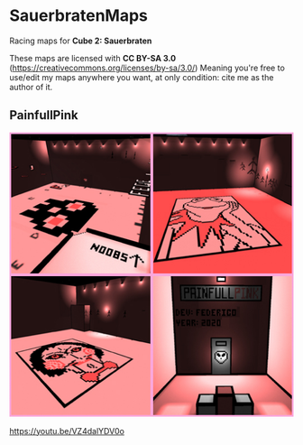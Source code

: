 # SauerbratenMaps

Racing maps for <b>Cube 2: Sauerbraten</b>

These maps are licensed with <b>CC BY-SA 3.0</b> (https://creativecommons.org/licenses/by-sa/3.0/)
Meaning you're free to use/edit my maps anywhere you want, at only condition: cite me as the author of it.

<h2>PainfullPink</h2>

![](PainfullPink/PainfullPink.jpg)

https://youtu.be/VZ4dalYDV0o
